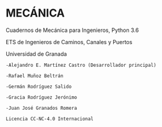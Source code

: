 # MECÁNICA
Cuadernos de Mecánica para Ingenieros, Python 3.6

ETS de Ingenieros de Caminos, Canales y Puertos

Universidad de Granada


	-Alejandro E. Martínez Castro (Desarrollador principal)
	
	-Rafael Muñoz Beltrán
	
	-Germán Rodríguez Salido
	
	-Gracia Rodríguez Jerónimo
	
	-Juan José Granados Romera
	
	Licencia CC-NC-4.0 Internacional

